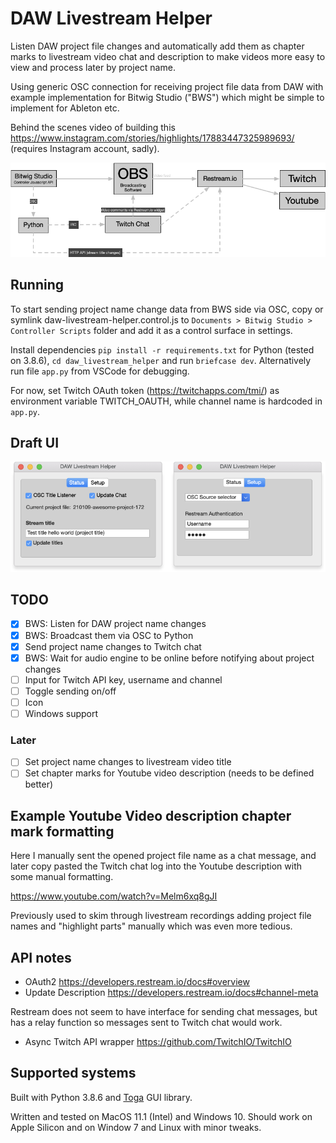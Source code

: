 # DAW Livestream Helper

Listen DAW project file changes and automatically add them as chapter marks to livestream video chat and description to make videos more easy to view and process later by project name.

Using generic OSC connection for receiving project file data from DAW with example implementation for Bitwig Studio ("BWS") which might be simple to implement for Ableton etc.

Behind the scenes video of building this https://www.instagram.com/stories/highlights/17883447325989693/ (requires Instagram account, sadly).

![Concept Image](https://github.com/jasalt/daw-livestream-helper/blob/master/210107-daw-livestream-helper.png)

## Running
To start sending project name change data from BWS side via OSC, copy or symlink daw-livestream-helper.control.js to `Documents > Bitwig Studio > Controller Scripts` folder and add it as a control surface in settings.

Install dependencies `pip install -r requirements.txt` for Python (tested on 3.8.6), `cd daw_livestream_helper` and run `briefcase dev`. Alternatively run file `app.py` from VSCode for debugging.

For now, set Twitch OAuth token (https://twitchapps.com/tmi/) as environment variable TWITCH_OAUTH, while channel name is hardcoded in `app.py`.

## Draft UI
![Draft UI](https://github.com/jasalt/daw-livestream-helper/blob/master/210107-daw-livestream-helper-ui.png)

## TODO

- [X] BWS: Listen for DAW project name changes 
- [X] BWS: Broadcast them via OSC to Python
- [X] Send project name changes to Twitch chat
- [X] BWS: Wait for audio engine to be online before notifying about project changes
- [ ] Input for Twitch API key, username and channel
- [ ] Toggle sending on/off
- [ ] Icon
- [ ] Windows support

###  Later

- [ ] Set project name changes to livestream video title
- [ ] Set chapter marks for Youtube video description (needs to be defined better)

## Example Youtube Video description chapter mark formatting 

Here I manually sent the opened project file name as a chat message, and later copy pasted the Twitch chat log into the Youtube description with some manual formatting.

https://www.youtube.com/watch?v=Melm6xq8gJI

Previously used to skim through livestream recordings adding project file names and "highlight parts" manually which was even more tedious.

## API notes
- OAuth2 https://developers.restream.io/docs#overview
- Update Description https://developers.restream.io/docs#channel-meta

Restream does not seem to have interface for sending chat messages, but has a relay function so messages sent to Twitch chat would work.

- Async Twitch API wrapper https://github.com/TwitchIO/TwitchIO


## Supported systems

Built with Python 3.8.6 and [Toga](https://toga.readthedocs.io/en/latest/) GUI library.

Written and tested on MacOS 11.1 (Intel) and Windows 10. Should work on Apple Silicon and on Window 7 and Linux with minor tweaks.